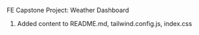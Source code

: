 FE Capstone Project: Weather Dashboard

1. Added content to README.md, tailwind.config.js, index.css
